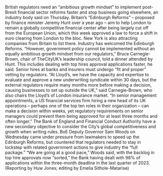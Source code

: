 British regulators need an “ambitious growth mindset” to implement post-Brexit financial sector reforms faster and stop business going elsewhere, an industry body said on Thursday.
Britain’s “Edinburgh Reforms” – proposed by finance minister Jeremy Hunt over a year ago – aim to help London to remain a globally competitive financial center after being largely cut off from the European Union, which this week approved a law to force a shift in euro clearing from London to the bloc.
New York is also attracting companies from Britain to list there.
Industry has welcomed the Edinburgh Reforms.
“However, government policy cannot be implemented without an equally ambitious growth mindset from our regulators,” Bruce Carnegie-Brown, chair of TheCityUK’s leadership council, told a dinner attended by Hunt.
This includes dealing with top hires approval applications faster, he said. Senior hires at banks and insurers must undergo “fit and proper” vetting by regulators.
“At Lloyd’s, we have the capacity and expertise to evaluate and approve a new underwriting syndicate within 30 days, but the external regulators require many months more before making a decision, causing businesses to set up outside the UK,” said Carnegie-Brown, who also chairs the Lloyd’s of London insurance market.
“In senior management appointments, a US financial services firm hiring a new head of its UK operations – perhaps one of the top ten roles in their organization – can make a decision within weeks, yet regulatory requirements on senior managers could prevent them being approved for at least three months and often longer.”
The Bank of England and Financial Conduct Authority have a new secondary objective to consider the City’s global competitiveness and growth when writing rules.
BoE Deputy Governor Sam Woods on Wednesday came under pressure from lawmakers to speed up the Edinburgh Reforms, but countered that regulators needed to stay in lockstep with related government actions to give industry the “full package.”
“We are going at a good pace,” Woods said, with the backlog in top hire approvals now “sorted,” the Bank having dealt with 98% of applications within the three-month deadline in the last quarter of 2023.
(Reporting by Huw Jones; editing by Emelia Sithole-Matarise)